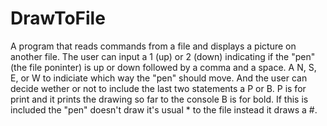 # DrawToFile
A program that reads commands from a file and displays a picture on another file.
The user can input a 1 (up) or 2 (down) indicating if the "pen" (the file poninter) is up or down followed by a comma and a space.
A N, S, E, or W to indiciate which way the "pen" should move.
And the user can decide wether or not to include the last two statements a P or B.
P is for print and it prints the drawing so far to the console
B is for bold. If this is included the "pen" doesn't draw it's usual * to the file instead it draws a #.
